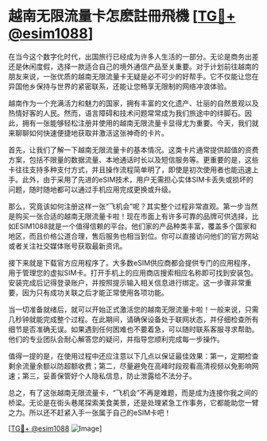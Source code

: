 # 越南无限流量卡怎麽註冊飛機 [[TG💪+ @esim1088](https://t.me/s/esim1088)]

在当今这个数字化时代，出国旅行已经成为许多人生活的一部分。无论是商务出差还是休闲度假，选择一款适合自己的境外通信产品至关重要。对于计划前往越南的朋友来说，一张优质的越南无限流量卡无疑是必不可少的好帮手。它不仅能让您在异国他乡保持与世界的紧密联系，还能让您畅享无限制的网络冲浪体验。

越南作为一个充满活力和魅力的国家，拥有丰富的文化遗产、壮丽的自然景观以及热情好客的人民。然而，语言障碍和技术问题常常成为我们旅途中的绊脚石。因此，拥有一张能够轻松注册并使用的越南无限流量卡显得尤为重要。今天，我们就来聊聊如何快速便捷地获取并激活这张神奇的卡片。

首先，让我们了解一下越南无限流量卡的基本情况。这类卡片通常提供超值的资费方案，包括不限量的数据流量、本地通话时长以及短信服务等。更重要的是，这些卡往往支持多种支付方式，并且操作流程简单明了，即使是初次使用者也能迅速上手。此外，由于采用了先进的eSIM技术，用户无需担心实体SIM卡丢失或损坏的问题，随时随地都可以通过手机应用完成更换或升级。

那么，究竟该如何注册这样一张“飞机会”呢？其实整个过程非常直观。第一步当然是购买一张合适的越南无限流量卡啦！现在市面上有许多可靠的品牌可供选择，比如ESIM1088就是一个值得信赖的平台。他们家的产品种类丰富，覆盖多个国家和地区，而且价格公道合理，售后服务也相当到位。你可以直接访问他们的官方网站或者关注社交媒体账号获取最新资讯。

接下来就是下载官方应用程序了。大多数eSIM供应商都会提供专门的应用程序，用于管理您的虚拟SIM卡。打开手机上的应用商店搜索相应名称即可找到安装包。安装完成后记得登录账户，并按照提示输入相关信息进行绑定。这一步骤非常重要，因为只有成功关联之后才能正常使用各项功能。

当一切准备就绪后，就可以开始正式激活您的越南无限流量卡啦！一般来说，只需几秒钟就能完成整个过程。在此期间，请确保设备处于联网状态，并仔细检查所有细节是否准确无误。如果遇到任何困难也不要着急，可以随时联系客服寻求帮助。他们的专业团队会耐心解答您的疑问，并指导您顺利完成每一步操作。

值得一提的是，在使用过程中还应注意以下几点以保证最佳效果：第一，定期检查剩余流量余额以防超额收费；第二，尽量避免在高峰时段观看高清视频以免影响网速；第三，妥善保管好个人隐私信息，防止泄露给不法分子。

总之，有了这张越南无限流量卡，“飞机会”不再是难题，而是成为连接你我之间的桥梁。无论是在街头巷尾探索美食美景，还是处理紧急工作事务，它都能助您一臂之力。所以还不赶紧入手一张属于自己的eSIM卡吧！

[[TG💪+ @esim1088](https://t.me/s/esim1088) ![Image](https://i.postimg.cc/4NQfJmqS/Snipaste-2025-05-13-00-14-12.png)]